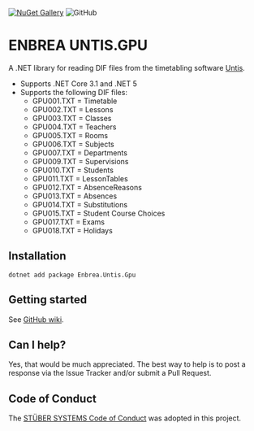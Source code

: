 [![NuGet Gallery](https://img.shields.io/badge/NuGet%20Gallery-enbrea.untis.gpu-blue.svg)](https://www.nuget.org/packages/Enbrea.Untis.Gpu/)
![GitHub](https://img.shields.io/github/license/stuebersystems/enbrea.untis.gpu)

# ENBREA UNTIS.GPU

A .NET library for reading DIF files from the timetabling software [Untis](https://www.untis.at/en). 

+ Supports .NET Core 3.1 and .NET 5
+ Supports the following DIF files:
  + GPU001.TXT = Timetable
  + GPU002.TXT = Lessons
  + GPU003.TXT = Classes
  + GPU004.TXT = Teachers
  + GPU005.TXT = Rooms
  + GPU006.TXT = Subjects
  + GPU007.TXT = Departments
  + GPU009.TXT = Supervisions
  + GPU010.TXT = Students
  + GPU011.TXT = LessonTables
  + GPU012.TXT = AbsenceReasons
  + GPU013.TXT = Absences
  + GPU014.TXT = Substitutions
  + GPU015.TXT = Student Course Choices
  + GPU017.TXT = Exams
  + GPU018.TXT = Holidays

## Installation

```
dotnet add package Enbrea.Untis.Gpu
```

## Getting started

See [GitHub wiki](https://github.com/stuebersystems/enbrea.untis.gpu/wiki).

## Can I help?

Yes, that would be much appreciated. The best way to help is to post a response via the Issue Tracker and/or submit a Pull Request.

## Code of Conduct

The [STÜBER SYSTEMS Code of Conduct](https://www.stueber.co.uk/code-of-conduct.php) was adopted in this project.

